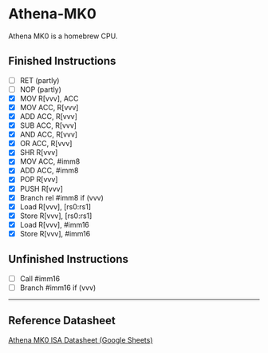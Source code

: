 # Athena-MK0
Athena MK0 is a homebrew CPU.

## Finished Instructions
- [ ] RET (partly)
- [ ] NOP (partly)  
- [x] MOV R[vvv], ACC
- [x] MOV ACC, R[vvv]
- [x] ADD ACC, R[vvv]
- [x] SUB ACC, R[vvv]  
- [x] AND ACC, R[vvv]  
- [x] OR ACC, R[vvv]  
- [x] SHR R[vvv]  
- [x] MOV ACC, #imm8  
- [x] ADD ACC, #imm8  
- [x] POP R[vvv]  
- [x] PUSH R[vvv]  
- [x] Branch rel #imm8 if (vvv)  
- [x] Load R[vvv], [rs0:rs1]  
- [x] Store R[vvv], [rs0:rs1]  
- [x] Load R[vvv], #imm16  
- [x] Store R[vvv], #imm16  

## Unfinished Instructions
- [ ] Call #imm16  
- [ ] Branch #imm16 if (vvv)  

---

## Reference Datasheet
[Athena MK0 ISA Datasheet (Google Sheets)](https://docs.google.com/spreadsheets/d/1tngJjvjjpWYi0d5nBKruJJjQ85I7Scsi23aukFA0_vQ/edit?usp=sharing)
